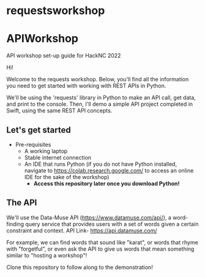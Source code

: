 # requestsworkshop

# APIWorkshop
API workshop set-up guide for HackNC 2022

Hi! 

Welcome to the requests workshop. 
Below, you'll find all the information you need to get started with working with REST APIs in Python. 

We'll be using the 'requests' library in Python to make an API call, get data, and print to the console. Then, I'll demo a simple API project completed in Swift, using the same REST API concepts.


## Let's get started
- Pre-requisites
  - A working laptop
  - Stable internet connection
  - An IDE that runs Python (if you do not have Python installed, navigate to https://colab.research.google.com/ to access an online IDE for the sake of the workshop)
    -   **Access this repository later once you download Python!**


## The API
We'll use the Data-Muse API (https://www.datamuse.com/api/), a word-finding query service that provides users with a set of words given a certain constraint and context. 
API Link- https://api.datamuse.com/

For example, we can find words that sound like "karat", or words that rhyme with "forgetful", or even ask the API to give us words that mean something similar to "hosting a workshop"! 

 Clone this repository to follow along to the demonstration!

 
